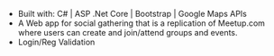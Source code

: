 - Built with: C# | ASP .Net Core | Bootstrap | Google Maps APIs 
- A Web app for social gathering that is a replication of Meetup.com where users can create and join/attend groups and events.
- Login/Reg Validation

